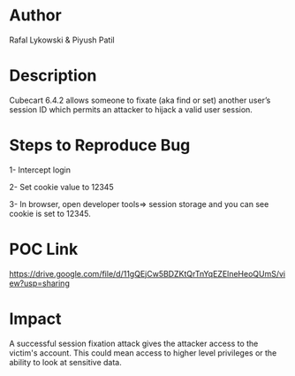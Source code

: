 # Author
Rafal Lykowski & Piyush Patil

# Description
Cubecart 6.4.2 allows someone to fixate (aka find or set) another user’s session ID which permits an attacker to hijack a valid user session.

# Steps to Reproduce Bug
1- Intercept login

2- Set cookie value to 12345

3- In browser, open developer tools=> session storage and you can see cookie is set to 12345.

# POC Link
https://drive.google.com/file/d/11gQEjCw5BDZKtQrTnYqEZElneHeoQUmS/view?usp=sharing

# Impact
A successful session fixation attack gives the attacker access to the victim's account. This could mean access to higher level privileges or the ability to look at sensitive data.


